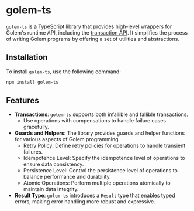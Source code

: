 # golem-ts
`golem-ts` is a TypeScript library that provides high-level wrappers for Golem's runtime API, including the [transaction API](https://learn.golem.cloud/docs/transaction-api). It simplifies the process of writing Golem programs by offering a set of utilities and abstractions.

## Installation

To install `golem-ts`, use the following command:

```bash
npm install golem-ts
```

## Features

- **Transactions**: `golem-ts` supports both infallible and fallible transactions.
  - Use operations with compensations to handle failure cases gracefully.
- **Guards and Helpers**: The library provides guards and helper functions for various aspects of Golem programming.
  - Retry Policy: Define retry policies for operations to handle transient failures.
  - Idempotence Level: Specify the idempotence level of operations to ensure data consistency.
  - Persistence Level: Control the persistence level of operations to balance performance and durability.
  - Atomic Operations: Perform multiple operations atomically to maintain data integrity.
- **Result Type**: `golem-ts` introduces a `Result` type that enables typed errors, making error handling more robust and expressive.